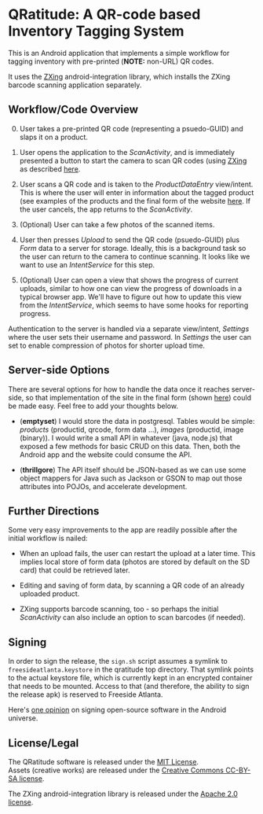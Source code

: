 QRatitude: A QR-code based Inventory Tagging System
===================================================

This is an Android application that implements a simple workflow for tagging inventory with pre-printed (<b>NOTE:</b> non-URL) QR codes.


It uses the [ZXing](https://code.google.com/p/zxing) android-integration library, which installs the ZXing barcode scanning application separately.

Workflow/Code Overview
----------------------

0. User takes a pre-printed QR code (representing a psuedo-GUID) and slaps it on a product.

1. User opens the application to the *ScanActivity*, and is immediately presented a button to start the camera to scan QR codes (using [ZXing](https://code.google.com/p/zxing/wiki/ScanningViaIntent) as described [here](http://stackoverflow.com/a/6735148/264961).

2. User scans a QR code and is taken to the *ProductDataEntry* view/intent.  This is where the user will enter in information about the tagged product (see examples of the products and the final form of the website [here](http://inventory.lifecyclebuildingcenter.org/).  If the user cancels, the app returns to the *ScanActivity*.

3. (Optional) User can take a few photos of the scanned items.

4. User then presses *Upload* to send the QR code (psuedo-GUID) plus *Form* data to a server for storage.  Ideally, this is a background task so the user can return to the camera to continue scanning.  It looks like we want to use an *IntentService* for this step.

5. (Optional) User can open a view that shows the progress of current uploads, similar to how one can view the progress of downloads in a typical browser app.  We'll have to figure out how to update this view from the *IntentService*, which seems to have some hooks for reporting progress.

Authentication to the server is handled via a separate view/intent, *Settings* where the user sets their username and password.  In *Settings* the user can set to enable compression of photos for shorter upload time.

Server-side Options
-------------------

There are several options for how to handle the data once it reaches server-side, so that implementation of the site in the final form (shown [here](http://inventory.lifecyclebuildingcenter.org)) could be made easy.  Feel free to add your thoughts below.

- (<b>emptyset</b>) I would store the data in postgresql.  Tables would be simple: *products* (productid, qrcode, form data ...), *images* (productid, image (binary)).  I would write a small API in whatever (java, node.js) that exposed a few methods for basic CRUD on this data.  Then, both the Android app and the website could consume the API.

- (<b>thrillgore</b>) The API itself should be JSON-based as we can use some object mappers for Java such as Jackson or GSON to map out those attributes into POJOs, and accelerate development. 

Further Directions
------------------

Some very easy improvements to the app are readily possible after the initial workflow is nailed:

- When an upload fails, the user can restart the upload at a later time.  This implies local store of form data (photos are stored by default on the SD card) that could be retrieved later.

- Editing and saving of form data, by scanning a QR code of an already uploaded product.

- ZXing supports barcode scanning, too - so perhaps the initial *ScanActivity* can also include an option to scan barcodes (if needed).

Signing
-------

In order to sign the release, the `sign.sh` script assumes a symlink to `freesideatlanta.keystore` in the qratitude top directory.
That symlink points to the actual keystore file, which is currently kept in an encrypted container that needs to be mounted.
Access to that (and therefore, the ability to sign the release apk) is reserved to Freeside Atlanta.

Here's [one opinion](http://stackoverflow.com/a/4053381/172217) on signing open-source software in the Android universe.

License/Legal
-------------
The QRatitude software is released under the [MIT License](http://opensource.org/licenses/MIT).  
Assets (creative works) are released under the [Creative Commons CC-BY-SA license](http://creativecommons.org/licenses/by-sa/3.0).

The ZXing android-integration library is released under the [Apache 2.0 license](http://www.apache.org/licenses/LICENSE-2.0.html).
